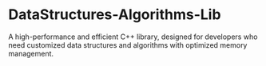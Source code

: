 # DataStructures-Algorithms-Lib
A high-performance and efficient C++ library, designed for developers who need customized data structures and algorithms with optimized memory management.
